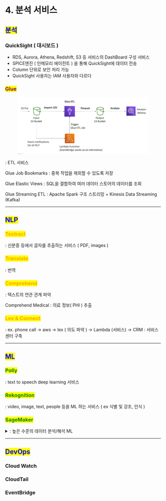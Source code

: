 # 4. 분석 서비스

## <mark style="color:blue;">분석</mark>

### QuickSight ( 대시보드 )

* RDS, Aurora, Athena, Redshift, S3 등 서비스의 DashBoard 구성 서비스
* SPICE엔진 ( 인메모리 에이전트 ) 을 통해  QuickSight에 데이터 전송
* Column 단위로 보안 처리 가능&#x20;
* QuickSight 사용자는 IAM 사용자와 다르다

### <mark style="color:purple;">Glue</mark>

<figure><img src="../../../.gitbook/assets/image (68).png" alt=""><figcaption></figcaption></figure>

: ETL 서비스

Glue Job Bookmarks : 중복 작업을 제외할 수 있도록 저장

Glue Elastic Views : SQL을 결합하여 여러 데이터 스토어의 데이터를 조회

Glue Streaming ETL : Apache Spark 구조 스트리밍 + Kinesis Data Streaming (Kafka)





***

## <mark style="color:blue;">NLP</mark>

### <mark style="color:orange;">Textract</mark>

&#x20;: 신분증 등에서 글자를 추출하는 서비스  ( PDF, images )



### <mark style="color:orange;">Translate</mark>

: 번역



### <mark style="color:orange;">Comprehend</mark>

: 텍스트의 연관 관계 파악

Comprehend Medical : 의료 정보( PHI ) 추출



### <mark style="color:orange;">Lex & Connect</mark>

: ex. phone call -> aws -> lex ( 의도 파악 ) -> Lambda (서비스) -> CRM : 서비스센터 구축







***

## <mark style="color:blue;">ML</mark>

### <mark style="color:green;">Polly</mark>

: text to speech deep learning 서비스&#x20;



### <mark style="color:green;">Rekognition</mark>

&#x20;: video, image, text, people 등을 ML 하는 서비스 ( ex 식별 및 강조, 인식 )

### <mark style="color:green;">SageMaker</mark>

<details>

<summary>: 높은 수준의 데이터 분석/해석 ML</summary>



</details>



***

## <mark style="color:blue;">DevOps</mark>

### Cloud Watch

### CloudTail

### EventBridge

